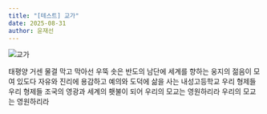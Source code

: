 ```yaml
---
title: "[테스트] 교가"
date: 2025-08-31
author: 윤재선
---
```


![교가](https://i.namu.wiki/i/vQ-brA7jAuSE09_V8eXUjQ2kYidxtc1A7INW6PO6fomJ71ciTI55ToRBaTGBrKXvwYvjeCOZfxXNVQ72VH2a4Kxt38CdgYPz8jSKJ4ztORUULCotnaSgCRvqCnPYJKdZRykf7x26ZGqY9tFmrb_7KVn0LQ6-gnJkfMzHGaNMNQ8.webp)

태평양 거센 물결 막고 막아선
우뚝 솟은 반도의 남단에
세계를 향하는 웅지의
젊음이 모여 있도다
자유와 진리에 용감하고
예의와 도덕에 삶을 사는
내성고등학교 우리 형제들 우리 형제들
조국의 영광과 세계의 횃불이 되어
우리의 모교는 영원하리라
우리의 모교는 영원하리라
